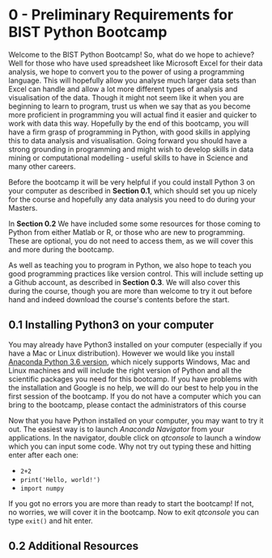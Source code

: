 0 - Preliminary Requirements for BIST Python Bootcamp  
=====================================================
  
Welcome to the BIST Python Bootcamp! So, what do we hope to achieve? Well for those who have used spreadsheet like Microsoft Excel for their data analysis, we hope to convert you to the power of using a programming language. This will hopefully allow you analyse much larger data sets than Excel can handle and allow a lot more different types of analysis and visualisation of the data. Though it might not seem like it when you are beginning to learn to program, trust us when we say that as you become more proficient in programming you will actual find it easier and quicker to work with data this way. Hopefully by the end of this bootcamp, you will have a firm grasp of programming in Python, with good skills in applying this to data analysis and visualisation. Going forward you should have a strong grounding in programming and might wish to develop skills in data mining or computational modelling - useful skills to have in Science and many other careers.  

Before the bootcamp it will be very helpful if you could install Python 3 on your computer as described in **Section 0.1**, which should set you up nicely for the course and hopefully any data analysis you need to do during your Masters.  

In **Section 0.2** We have included some some resources for those coming to Python from either Matlab or R, or those who are new to programming. These are optional, you do not need to access them, as we will cover this and more during the bootcamp.  

As well as teaching you to program in Python, we also hope to teach you good programming practices like version control. This will include setting up a Github account, as described in **Section 0.3**. We will also cover this during the course, though you are more than welcome to try it out before hand and indeed download the course's contents before the start.  

0.1 Installing Python3 on your computer  
---------------------------------------

You may already have Python3 installed on your computer (especially if you have a Mac or Linux distribution). However we would like you install [Anaconda Python 3.6 version](https://www.continuum.io/downloads), which nicely supports Windows, Mac and Linux machines and will include the right version of Python and all the scientific packages you need for this bootcamp. If you have problems with the installation and Google is no help, we will do our best to help you in the first session of the bootcamp. If you do not have a computer which you can bring to the bootcamp, please contact the administrators of this course 

Now that you have Python installed on your computer, you may want to try it out. The easiest way is to launch *Anaconda Navigator* from your applications. In the navigator, double click on *qtconsole* to launch a window which you can input some code. Why not try out typing these and hitting enter after each one:

+ `2+2`
+ `print('Hello, world!')`
+ `import numpy`

If you got no errors you are more than ready to start the bootcamp! If not, no worries, we will cover it in the bootcamp. Now to exit *qtconsole* you can type `exit()` and hit enter.  

0.2 Additional Resources  
------------------------


